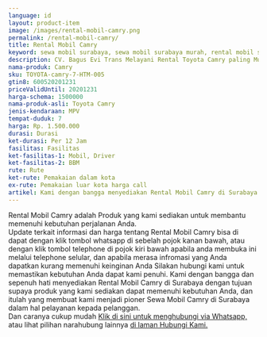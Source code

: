 ```yaml
---
language: id
layout: product-item
image: /images/rental-mobil-camry.png
permalink: /rental-mobil-camry/
title: Rental Mobil Camry
keyword: sewa mobil surabaya, sewa mobil surabaya murah, rental mobil surabaya, rental mobil surabaya murah, bagusevitrans, CV. Bagus Evi Trans, bagusevitrans.com, sewa mobil di surabaya, rental mobil di surabaya
description: CV. Bagus Evi Trans Melayani Rental Toyota Camry paling Murah dan terpercaya di Jawa timur Hubungi kami Call/WA di 081357754513
nama-produk: Camry
sku: TOYOTA-camry-7-HTM-005
gtin8: 600520201231
priceValidUntil: 20201231 
harga-schema: 1500000
nama-produk-asli: Toyota Camry
jenis-kendaraan: MPV
tempat-duduk: 7
harga: Rp. 1.500.000
durasi: Durasi
ket-durasi: Per 12 Jam
fasilitas: Fasilitas
ket-fasilitas-1: Mobil, Driver
ket-fasilitas-2: BBM
rute: Rute
ket-rute: Pemakaian dalam kota
ex-rute: Pemakaian luar kota harga call
artikel: Kami dengan bangga menyediakan Rental Mobil Camry di Surabaya dengan tujuan supaya produk yang kami sediakan dapat memenuhi kebutuhan Anda, dan kami adalah pioner Sewa Mobil Camry di Surabaya yang menggunakan teknologi online serta dalam hal pelayanan kepada pelanggan.
---
```

Rental Mobil Camry adalah Produk yang kami sediakan untuk membantu memenuhi kebutuhan perjalanan Anda.<br>Update terkait informasi dan harga tentang Rental Mobil Camry bisa di dapat dengan klik tombol whatsapp di sebelah pojok kanan bawah, atau dengan klik tombol telephone di pojok kiri bawah apabila anda membuka ini melalui telephone selular, dan apabila merasa infromasi yang Anda dapatkan kurang memenuhi keinginan Anda Silakan hubungi kami untuk memastikan kebutuhan Anda dapat kami penuhi. Kami dengan bangga dan sepenuh hati menyediakan Rental Mobil Camry di Surabaya dengan tujuan supaya produk yang kami sediakan dapat memenuhi kebutuhan Anda, dan itulah yang membuat kami menjadi pioner Sewa Mobil Camry di Surabaya dalam hal pelayanan kepada pelanggan.<br>
Dan caranya cukup mudah <a href="https://web.whatsapp.com/send?phone=6281357754513&text=Hallo,%20CS%20bagusevitrans.com">Klik di sini untuk menghubungi via Whatsapp,</a> atau lihat pilihan narahubung lainnya <a href="/kontak-kami/">di laman Hubungi Kami.</a>